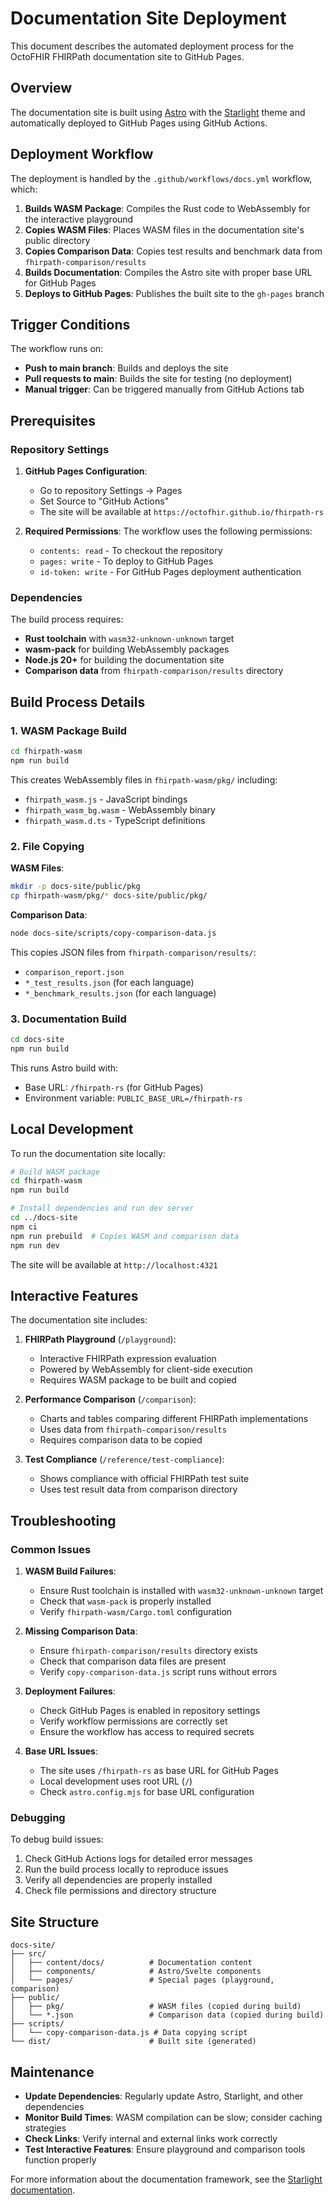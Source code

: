 # Documentation Site Deployment

This document describes the automated deployment process for the OctoFHIR FHIRPath documentation site to GitHub Pages.

## Overview

The documentation site is built using [Astro](https://astro.build/) with the [Starlight](https://starlight.astro.build/) theme and automatically deployed to GitHub Pages using GitHub Actions.

## Deployment Workflow

The deployment is handled by the `.github/workflows/docs.yml` workflow, which:

1. **Builds WASM Package**: Compiles the Rust code to WebAssembly for the interactive playground
2. **Copies WASM Files**: Places WASM files in the documentation site's public directory
3. **Copies Comparison Data**: Copies test results and benchmark data from `fhirpath-comparison/results`
4. **Builds Documentation**: Compiles the Astro site with proper base URL for GitHub Pages
5. **Deploys to GitHub Pages**: Publishes the built site to the `gh-pages` branch

## Trigger Conditions

The workflow runs on:
- **Push to main branch**: Builds and deploys the site
- **Pull requests to main**: Builds the site for testing (no deployment)
- **Manual trigger**: Can be triggered manually from GitHub Actions tab

## Prerequisites

### Repository Settings

1. **GitHub Pages Configuration**:
   - Go to repository Settings → Pages
   - Set Source to "GitHub Actions"
   - The site will be available at `https://octofhir.github.io/fhirpath-rs`

2. **Required Permissions**:
   The workflow uses the following permissions:
   - `contents: read` - To checkout the repository
   - `pages: write` - To deploy to GitHub Pages
   - `id-token: write` - For GitHub Pages deployment authentication

### Dependencies

The build process requires:
- **Rust toolchain** with `wasm32-unknown-unknown` target
- **wasm-pack** for building WebAssembly packages
- **Node.js 20+** for building the documentation site
- **Comparison data** from `fhirpath-comparison/results` directory

## Build Process Details

### 1. WASM Package Build

```bash
cd fhirpath-wasm
npm run build
```

This creates WebAssembly files in `fhirpath-wasm/pkg/` including:
- `fhirpath_wasm.js` - JavaScript bindings
- `fhirpath_wasm_bg.wasm` - WebAssembly binary
- `fhirpath_wasm.d.ts` - TypeScript definitions

### 2. File Copying

**WASM Files**:
```bash
mkdir -p docs-site/public/pkg
cp fhirpath-wasm/pkg/* docs-site/public/pkg/
```

**Comparison Data**:
```bash
node docs-site/scripts/copy-comparison-data.js
```

This copies JSON files from `fhirpath-comparison/results/`:
- `comparison_report.json`
- `*_test_results.json` (for each language)
- `*_benchmark_results.json` (for each language)

### 3. Documentation Build

```bash
cd docs-site
npm run build
```

This runs Astro build with:
- Base URL: `/fhirpath-rs` (for GitHub Pages)
- Environment variable: `PUBLIC_BASE_URL=/fhirpath-rs`

## Local Development

To run the documentation site locally:

```bash
# Build WASM package
cd fhirpath-wasm
npm run build

# Install dependencies and run dev server
cd ../docs-site
npm ci
npm run prebuild  # Copies WASM and comparison data
npm run dev
```

The site will be available at `http://localhost:4321`

## Interactive Features

The documentation site includes:

1. **FHIRPath Playground** (`/playground`):
   - Interactive FHIRPath expression evaluation
   - Powered by WebAssembly for client-side execution
   - Requires WASM package to be built and copied

2. **Performance Comparison** (`/comparison`):
   - Charts and tables comparing different FHIRPath implementations
   - Uses data from `fhirpath-comparison/results`
   - Requires comparison data to be copied

3. **Test Compliance** (`/reference/test-compliance`):
   - Shows compliance with official FHIRPath test suite
   - Uses test result data from comparison directory

## Troubleshooting

### Common Issues

1. **WASM Build Failures**:
   - Ensure Rust toolchain is installed with `wasm32-unknown-unknown` target
   - Check that `wasm-pack` is properly installed
   - Verify `fhirpath-wasm/Cargo.toml` configuration

2. **Missing Comparison Data**:
   - Ensure `fhirpath-comparison/results` directory exists
   - Check that comparison data files are present
   - Verify `copy-comparison-data.js` script runs without errors

3. **Deployment Failures**:
   - Check GitHub Pages is enabled in repository settings
   - Verify workflow permissions are correctly set
   - Ensure the workflow has access to required secrets

4. **Base URL Issues**:
   - The site uses `/fhirpath-rs` as base URL for GitHub Pages
   - Local development uses root URL (`/`)
   - Check `astro.config.mjs` for base URL configuration

### Debugging

To debug build issues:

1. Check GitHub Actions logs for detailed error messages
2. Run the build process locally to reproduce issues
3. Verify all dependencies are properly installed
4. Check file permissions and directory structure

## Site Structure

```
docs-site/
├── src/
│   ├── content/docs/          # Documentation content
│   ├── components/            # Astro/Svelte components
│   └── pages/                 # Special pages (playground, comparison)
├── public/
│   ├── pkg/                   # WASM files (copied during build)
│   └── *.json                 # Comparison data (copied during build)
├── scripts/
│   └── copy-comparison-data.js # Data copying script
└── dist/                      # Built site (generated)
```

## Maintenance

- **Update Dependencies**: Regularly update Astro, Starlight, and other dependencies
- **Monitor Build Times**: WASM compilation can be slow; consider caching strategies
- **Check Links**: Verify internal and external links work correctly
- **Test Interactive Features**: Ensure playground and comparison tools function properly

For more information about the documentation framework, see the [Starlight documentation](https://starlight.astro.build/).
